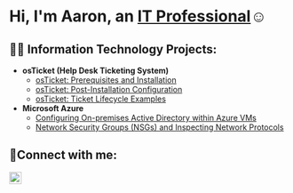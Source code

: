 <h1>Hi, I'm Aaron, an <a href="https://linkedin.com/in/aaron-guajardo2">IT Professional</a>☺</h1>

<h2>👨‍💻 Information Technology Projects:</h2>

- <b>osTicket (Help Desk Ticketing System)</b>
  - [osTicket: Prerequisites and Installation](https://github.com/AaronGuajardo2/Os-ticket-Prereqs/blob/main/README.md)
  - [osTicket: Post-Installation Configuration](https://github.com/AaronGuajardo2/Osticket-PostInstall-Config/blob/main/README.md)
  - [osTicket: Ticket Lifecycle Examples](https://github.com/AaronGuajardo2/Ticket-LifeCycle/blob/main/README.md)
- <b>Microsoft Azure</b>
  - [Configuring On-premises Active Directory within Azure VMs](https://github.com/AaronGuajardo2/Configuring-Active-Directory/blob/main/README.md)
  - [Network Security Groups (NSGs) and Inspecting Network Protocols](https://github.com/AaronGuajardo2/Azure-Network-Protocols)

<h2>🤳Connect with me:</h2>

[<img align="left" alt="Josh | LinkedIn" width="22px" src="https://cdn.jsdelivr.net/npm/simple-icons@v3/icons/linkedin.svg" />][linkedin]

[linkedin]: https://www.linkedin.com/in/aaron-guajardo2/

